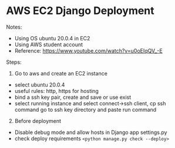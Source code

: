 # AWS EC2 Django Deployment

Notes:
* Using OS ubuntu 20.0.4 in EC2
* Using AWS student account
* Reference: https://www.youtube.com/watch?v=u0oEIqQV_-E

Steps:
1. Go to aws and create an EC2 instance
  * select ubuntu 20.0.4
  * useful rules: http, https for hosting
  * bind a ssh key pair, create and save or use exist
  * select running instance and select connect->ssh client, cp ssh command go to ssh key directory and paste run command
2. Before deployment
  * Disable debug mode and allow hosts in Django app settings.py
  * check deploy requirements `<python manage.py check --deploy>`
  
  
